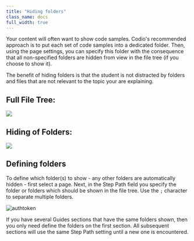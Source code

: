 ```yaml
---
title: "Hiding folders"
class_name: docs
full_width: true
---
```


Your content will often want to show code samples. Codio's recommended approach is to put each set of code samples into a dedicated folder. Then, using the page settings, you can specify this folder with the consequence that all non-specified folders are hidden from view in the file tree (if you choose to show it).

The benefit of hiding folders is that the student is not distracted by folders and files that are not relevant to the topic your are explaining.

## Full File Tree:
![](/img/docs/guides/project_1.png)

## Hiding of Folders:
![](/img/docs/guides/project_2.png)

## Defining folders
To define which folder(s) to show - any other folders are automatically hidden - first select a page. Next, in the Step Path field you specify the folder or folders which should be shown in the file tree. Use the `;` character to separate multiple folders.

<img alt="authtoken" src="/img/docs/guides/project_3.png" class="simple"/>

If you have several Guides sections that have the same folders shown, then you only need define the folders on the first section. All subsequent sections will use the same Step Path setting until a new one is encountered.
